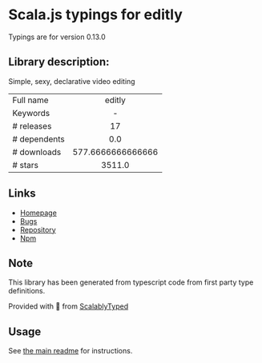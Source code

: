 
# Scala.js typings for editly

Typings are for version 0.13.0

## Library description:
Simple, sexy, declarative video editing

|                    |                 |
| ------------------ | :-------------: |
| Full name          | editly |
| Keywords           | - |
| # releases         | 17 |
| # dependents       | 0.0 |
| # downloads        | 577.6666666666666 |
| # stars            | 3511.0 |

## Links
- [Homepage](https://github.com/mifi/editly#readme)
- [Bugs](https://github.com/mifi/editly/issues)
- [Repository](https://github.com/mifi/editly)
- [Npm](https://www.npmjs.com/package/editly)
    


## Note
This library has been generated from typescript code from first party type definitions.

Provided with :purple_heart: from [ScalablyTyped](https://github.com/oyvindberg/ScalablyTyped)

## Usage
See [the main readme](../../readme.md) for instructions.


